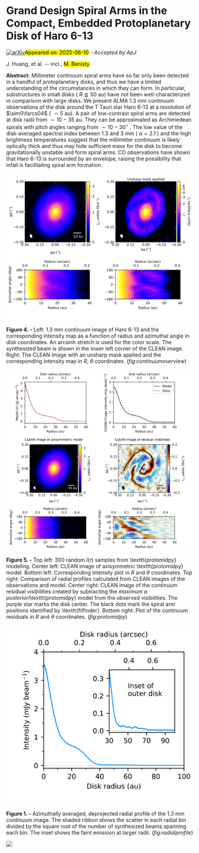 <div class="macros" style="visibility:hidden;">
$\newcommand{\ensuremath}{}$
$\newcommand{\xspace}{}$
$\newcommand{\object}[1]{\texttt{#1}}$
$\newcommand{\farcs}{{.}''}$
$\newcommand{\farcm}{{.}'}$
$\newcommand{\arcsec}{''}$
$\newcommand{\arcmin}{'}$
$\newcommand{\ion}[2]{#1#2}$
$\newcommand{\textsc}[1]{\textrm{#1}}$
$\newcommand{\hl}[1]{\textrm{#1}}$
$\newcommand{\footnote}[1]{}$
$\newcommand{\url}[1]{\href{#1}{#1}}$
$\newcommand{\dodoi}[1]{doi:~\href{http://doi.org/#1}{\nolinkurl{#1}}}$
$\newcommand{\doeprint}[1]{\href{http://ascl.net/#1}{\nolinkurl{http://ascl.net/#1}}}$
$\newcommand{\doarXiv}[1]{\href{https://arxiv.org/abs/#1}{\nolinkurl{https://arxiv.org/abs/#1}}}$
$\newcommand{\vdag}{(v)^\dagger}$
$\newcommand$
$\newcommand$
$\newcommand\natexlab{#1}$</div>



<div id="title">

# Grand Design Spiral Arms in the Compact, Embedded Protoplanetary Disk of Haro 6-13

</div>
<div id="comments">

[![arXiv](https://img.shields.io/badge/arXiv-2506.06433-b31b1b.svg)](https://arxiv.org/abs/2506.06433)<mark>Appeared on: 2025-06-10</mark> -  _Accepted by ApJ_

</div>
<div id="authors">

J. Huang, et al. -- incl., <mark>M. Benisty</mark>

</div>
<div id="abstract">

**Abstract:** Millimeter continuum spiral arms have so far only been detected in a handful of protoplanetary disks, and thus we have a limited understanding of the circumstances in which they can form. In particular, substructures in small disks ( $R\lessapprox 50$ au) have not been well-characterized in comparison with large disks. We present ALMA 1.3 mm continuum observations of the disk around the T Tauri star Haro 6-13 at a resolution of $\sim0\farcs04$ ( $\sim5$ au). A pair of low-contrast spiral arms are detected at disk radii from $\sim10-35$ au. They can be approximated as Archimedean spirals with pitch angles ranging from $\sim10-30^\circ$ . The low value of the disk-averaged spectral index between 1.3 and 3 mm ( $\alpha=2.1$ ) and the high brightness temperatures suggest that the millimeter continuum is likely optically thick and thus may hide sufficient mass for the disk to become gravitationally unstable and form spiral arms. CO observations have shown that Haro 6-13 is surrounded by an envelope, raising the possibility that infall is facilitating spiral arm formation.

</div>

<div id="div_fig1">

<img src="tmp_2506.06433/./continuumoverview.png" alt="Fig4" width="100%"/>

**Figure 4. -** Left: 1.3 mm continuum image of Haro 6-13 and the corresponding intensity map as a function of radius and azimuthal angle in disk coordinates. An arcsinh stretch is used for the color scale. The synthesized beam is shown in the lower left corner of the CLEAN image. Right: The CLEAN image with an unsharp mask applied and the corresponding intensity map in $R$, $\theta$ coordinates.  (*fig:continuumoverview*)

</div>
<div id="div_fig2">

<img src="tmp_2506.06433/./protomidpymodel.png" alt="Fig5" width="100%"/>

**Figure 5. -** Top left: 300 random $I(r)$ samples from \texttt{protomidpy} modeling. Center left: CLEAN image of axisymmetric \texttt{protomidpy} model. Bottom left: Corresponding intensity plot in $R$ and $\theta$ coordinates. Top right: Comparison of radial profiles calculated from CLEAN images of the observations and model. Center right: CLEAN image of the continuum residual visibilities created by subtracting the _maximum a posteriori_\texttt{protomidpy} model from the observed visibilities. The purple star marks the disk center. The black dots mark the spiral arm positions identified by \texttt{filfinder}. Bottom right: Plot of the continuum residuals in $R$ and $\theta$ coordinates.   (*fig:protomidpy*)

</div>
<div id="div_fig3">

<img src="tmp_2506.06433/./radialprofile.png" alt="Fig1" width="100%"/>

**Figure 1. -** Azimuthally averaged, deprojected radial profile of the 1.3 mm continuum image. The shaded ribbon shows the scatter in each radial bin divided by the square root of the number of synthesized beams spanning each bin. The inset shows the faint emission at larger radii. (*fig:radialprofile*)

</div><div id="qrcode"><img src=https://api.qrserver.com/v1/create-qr-code/?size=100x100&data="https://arxiv.org/abs/2506.06433"></div>